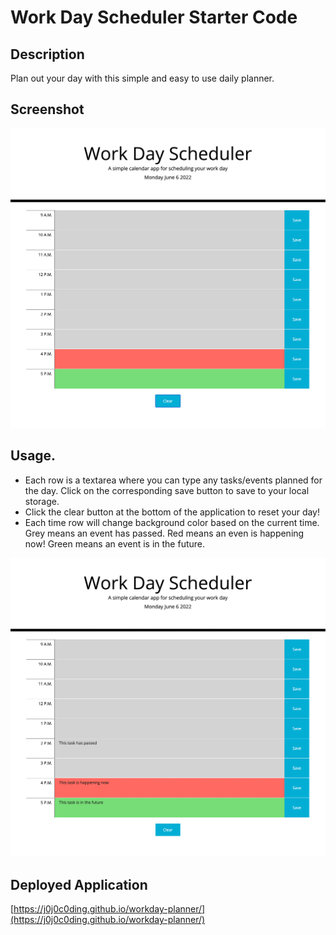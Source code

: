 # Work Day Scheduler Starter Code


## Description  
Plan out your day with this simple and easy to use daily planner. 

## Screenshot

![Screenshot of Workday Planner](./assets/screenshots/preview.png)

## Usage.   
* Each row is a textarea where you can type any tasks/events planned for the day. Click on the corresponding save button to save to your local storage.   
* Click the clear button at the bottom of the application to reset your day!
* Each time row will change background color based on the current time. Grey means an event has passed. Red means an even is happening now! Green means an event is in the future.

![Screenshot of Workday Planner](./assets/screenshots/example.png)


## Deployed Application
[https://j0j0c0ding.github.io/workday-planner/](https://j0j0c0ding.github.io/workday-planner/)


  
